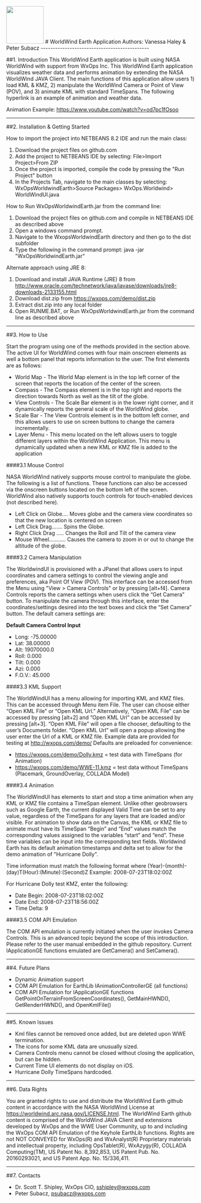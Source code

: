 
<img src="https://wxops.joomla.com/images/assets/header_images/wxops-logo-sm.png" height="100"/>
# WorldWind Earth Application
Authors: Vanessa Haley & Peter Subacz 
---------------------------------------------

##1. Introduction
This WorldWind Earth application is built using NASA WorldWind with support from WxOps Inc. This WorldWind Earth application visualizes weather data and performs animation by extending the NASA WorldWind JAVA Client. The main functions of this application allow users 1) load KML & KMZ, 2) manipulate the WorldWind Camera or Point of View (POV), and 3) animate KML with standard TimeSpans. The following hyperlink is an example of animation and weather data.

Animation Example: https://www.youtube.com/watch?v=od7pc1fOsoo

---------------------------------------------
##2. Installation & Getting Started

How to import the project into NETBEANS 8.2 IDE and run the main class:

1. Download the project files on github.com
2. Add the project to NETBEANS IDE by selecting: File>Import Project>From ZIP
3. Once the project is imported, compile the code by pressing the "Run Project" button
4. In the Projects Tab, navigate to the main classes by selecting: WxOpsWorldwindEarth>Source Packages> WxOps.Worldwind> WorldWindUI.java

How to Run WxOpsWorldwindEarth.jar from the command line:

1. Download the project files on github.com and compile in NETBEANS IDE as described above
2. Open a windows command prompt.
3. Navigate to the WxopsWorldwindEarth directory and then go to the dist subfolder
4. Type the following in the command prompt: java -jar "WxOpsWorldwindEarth.jar" 

Alternate approach using JRE 8:

1. Download and install JAVA Runtime (JRE) 8 from  http://www.oracle.com/technetwork/java/javase/downloads/jre8-downloads-2133155.html
2. Download dist.zip from https://wxops.com/demo/dist.zip
3. Extract dist.zip into any local folder
4. Open RUNME.BAT, or Run WxOpsWorldwindEarth.jar from the command line as described above

---------------------------------------------

##3. How to Use

Start the program using one of the methods provided in the section above. The active UI for WorldWind comes with four main onscreen elements as well a bottom panel that reports information to the user. The first elements are as follows:

* World Map - The World Map element is in the top left corner of the screen that reports the location of the center of the screen.
* Compass - The Compass element is in the top right and reports the direction towards North as well as the tilt of the globe.
* View Controls - The Scale Bar element is in the lower right corner, and it dynamically reports the general scale of the WorldWind globe. 
* Scale Bar - The View Controls element is in the bottom left corner, and this allows users to use on screen buttons to change the camera incrementally.
* Layer Menu - This menu located on the left allows users to toggle different layers within the WorldWind Application. This menu is dynamically updated when a new KML or KMZ file is added to the application

####3.1 Mouse Control

NASA WorldWind natively supports mouse control to manipulate the globe. The following is a list of functions. These functions can also be accessed via the onscreen buttons located on the bottom left of the screen. WorldWind also natively supports touch controls for touch-enabled devices (not described here).
* Left Click on Globe.... Moves globe and the camera view coordinates so that the new location is centered on screen
* Left Click Drag....... Spins the Globe.
* Right Click Drag ..... Changes the Roll and Tilt of the camera view
* Mouse Wheel........... Causes the camera to zoom in or out to change the altitude of the globe.

####3.2 Camera Manipulation 

The WorldwindUI is provisioned with a JPanel that allows users to input coordinates and camera settings to control the viewing angle and preferences, aka Point Of View (POV). This interface can be accessed from the Menu using "View > Camera Controls" or by pressing [alt+f4]. Camera Controls reports the camera settings when users click the “Get Camera” button. To manipulate the camera through this interface, enter the coordinates/settings desired into the text boxes and click the “Set Camera” button. The default camera settings are:

**Default Camera Control Input**
* Long: -75.00000
* Lat: 38.00000
* Alt: 19070000.0
* Roll: 0.000
* Tilt: 0.000
* Azi: 0.000
* F.O.V.: 45.000

####3.3 KML Support

The WorldWindUI has a menu allowing for importing KML and KMZ files. This can be accessed through Menu item File. The user can choose either “Open KML File” or “Open KML Url.” Alternatively, “Open KML File” can be accessed by pressing [alt+2] and “Open KML Url” can be accessed by pressing [alt+3]. “Open KML File” will open a file chooser, defaulting to the user’s Documents folder. “Open KML Url” will open a popup allowing the user enter the Url of a KML or KMZ file. 
Example data are provided for testing at http://wxops.com/demo/
Defaults are preloaded for convenience:
* https://wxops.com/demo/Dolly.kmz = test data with TimeSpans (for Animation)
* https://wxops.com/demo/WWE-11.kmz = test data without TimeSpans (Placemark, GroundOverlay, COLLADA Model)

####3.4 Animation 

The WorldWindUI has elements to start and stop a time animation when any KML or KMZ file contains a TimeSpan element. Unlike other geobrowsers such as Google Earth, the current displayed Valid Time can be set to any value, regardless of the TimeSpans for any layers that are loaded and/or visible. For animation to show data on the Canvas, the KML or KMZ file to animate must have its TimeSpan “Begin” and “End” values match the corresponding values assigned to the variables “start” and “end”. These time variables can be input into the corresponding text fields. Worldwind Earth has its default animation timestamps and delta set to allow for the demo animation of "Hurricane Dolly". 

Time information must match the following format where (Year)-(month)-(day)T(Hour):(Minute):(Second)Z
Example: 2008-07-23T18:02:00Z 

For Hurricane Dolly test KMZ, enter the following: 
* Date Begin: 	2008-07-23T18:02:00Z
* Date End:	2008-07-23T18:56:00Z
* Time Delta:	9

####3.5 COM API Emulation 

The COM API emulation is currently initiated when the user invokes Camera Controls.  This is an advanced topic beyond the scope of this introduction.  Please refer to the user manual embedded in the github repository. Current IApplicationGE functions emulated are GetCamera() and SetCamera().

---------------------------------------------

##4. Future Plans

* Dynamic Animation support
* COM API Emulation for EarthLib IAnimationControllerGE (all functions)
* COM API Emulation for IApplicationGE functions GetPointOnTerrainFromScreenCoordinates(), GetMainHWND(), GetRenderHWND(), and OpenKmlFile()

---------------------------------------------

##5. Known Issues

* Kml files cannot be removed once added, but are deleted upon WWE termination. 
* The icons for some KML data are unusually sized.
* Camera Controls menu cannot be closed without closing the application, but can be hidden.
* Current Time UI elements do not display on iOS. 
* Hurricane Dolly TimeSpans hardcoded.

---------------------------------------------

##6. Data Rights

You are granted rights to use and distribute the WorldWind Earth github content in accordance with the NASA WorldWind License at https://worldwind.arc.nasa.gov/LICENSE.html. The WorldWind Earth github content is comprised of the WorldWind JAVA Client and extensions developed by WxOps and the WWE User Community, up to and including the WxOps COM API Emulation of the Keyhole EarthLib functions. Rights are not NOT CONVEYED for WxOps(R) and WxAnalyst(R) Proprietary materials and intellectual property, including OpsTablet(R), WxAzygy(R), COLLADA Computing(TM), US Patent No. 8,392,853, US Patent Pub. No. 20160293021, and US Patent App. No. 15/336,411.

---------------------------------------------
##7. Contacts

* Dr. Scott T. Shipley, WxOps CIO, sshipley@wxops.com
* Peter Subacz, psubacz@wxops.com
